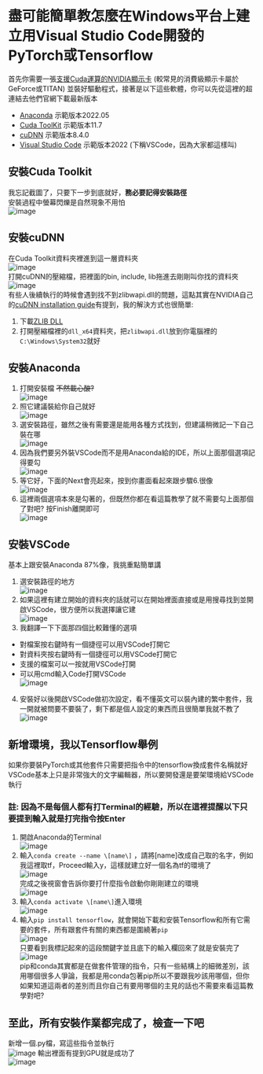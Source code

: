 # 盡可能簡單教怎麼在Windows平台上建立用Visual Studio Code開發的PyTorch或Tensorflow
首先你需要一張[支援Cuda運算的NVIDIA顯示卡](https://developer.nvidia.com/cuda-gpus) (較常見的消費級顯示卡屬於GeForce或TITAN) 並裝好驅動程式，接著是以下這些軟體，你可以先從這裡的超連結去他們官網下載最新版本

- [Anaconda](https://www.anaconda.com/products/distribution)  示範版本2022.05
- [Cuda ToolKit](https://developer.nvidia.com/cuda-downloads) 示範版本11.7
- [cuDNN](https://developer.nvidia.com/rdp/cudnn-download) 示範版本8.4.0
- [Visual Studio Code](https://code.visualstudio.com/) 示範版本2022 (下稱VSCode，因為大家都這樣叫)<br>

## 安裝Cuda Toolkit
我忘記截圖了，只要下一步到底就好，__務必要記得安裝路徑__<br>
安裝過程中螢幕閃爍是自然現象不用怕<br>
![image](./img/ctk.png)<br>
## 安裝cuDNN
在Cuda Toolkit資料夾裡進到這一層資料夾<br>
![image](./img/cd0.png)<br>
打開cuDNN的壓縮檔，把裡面的bin, include, lib拖進去剛剛叫你找的資料夾<br>
![image](./img/cd1.png)<br>
有些人後續執行的時候會遇到找不到zlibwapi.dll的問題，這點其實在NVIDIA自己的[cuDNN installation guide](https://docs.nvidia.com/deeplearning/cudnn/install-guide/index.html#installwindows)有提到，我的解決方式也很簡單: <br>
1. 下載[ZLIB DLL](http://www.winimage.com/zLibDll/zlib123dllx64.zip) <br>
2. 打開壓縮檔裡的`dll_x64`資料夾，把`zlibwapi.dll`放到你電腦裡的`C:\Windows\System32`就好
## 安裝Anaconda
1. 打開安裝檔 <del>不然載心酸?</del><br>
![image](./img/a0.png)<br>
2. 照它建議裝給你自己就好<br>
![image](./img/a1.png)<br>
3. 選安裝路徑，雖然之後有需要還是能用各種方式找到，但建議稍微記一下自己裝在哪<br>
![image](./img/a2.png)<br>
4. 因為我們要另外裝VSCode而不是用Anaconda給的IDE，所以上面那個選項記得要勾<br>
![image](./img/a3.png)<br>
5. 等它好，下面的Next會亮起來，按到你畫面看起來跟步驟6.很像<br>
![image](./img/a4.png)<br>
6. 這裡兩個選項本來是勾著的，但既然你都在看這篇教學了就不需要勾上面那個了對吧? 按Finish離開即可<br>
![image](./img/a5.png)<br>
## 安裝VSCode
基本上跟安裝Anaconda 87%像，我挑重點簡單講 <br>
1. 選安裝路徑的地方<br>
![image](./img/vs0.png)<br>
2. 如果這裡有建立開始的資料夾的話就可以在開始裡面直接或是用搜尋找到並開啟VSCode，很方便所以我選擇讓它建<br>
![image](./img/vs1.png)<br>
3. 我翻譯一下下面那四個比較難懂的選項
- 對檔案按右鍵時有一個捷徑可以用VSCode打開它
- 對資料夾按右鍵時有一個捷徑可以用VSCode打開它
- 支援的檔案可以一按就用VSCode打開
- 可以用cmd輸入Code打開VSCode<br>
![image](./img/vs2.png)<br>
4. 安裝好以後開啟VSCode做初次設定，看不懂英文可以裝內建的繁中套件，我一開就被問要不要裝了，剩下都是個人設定的東西而且很簡單我就不教了<br>
![image](./img/vs3.png)<br>
## 新增環境，我以Tensorflow舉例
如果你要裝PyTorch或其他套件只需要把指令中的tensorflow換成套件名稱就好<br>
VSCode基本上只是非常強大的文字編輯器，所以要開發還是要架環境給VSCode執行 <br>
### **__註: 因為不是每個人都有打Terminal的經驗，所以在這裡提醒以下只要提到輸入就是打完指令按Enter__**
1. 開啟Anaconda的Terminal<br>
![image](./img/t0.png)<br>
2. 輸入`conda create --name \[name\]` ，請將\[name\]改成自己取的名字，例如我這裡取tf，Proceed輸入y，這樣就建立好一個名為tf的環境了<br>
![image](./img/t1.png)<br>
完成之後視窗會告訴你要打什麼指令啟動你剛剛建立的環境<br>
![image](./img/t2.png)<br>
3. 輸入`conda activate \[name\]`進入環境<br>
![image](./img/t3.png)<br>
4. 輸入`pip install tensorflow`，就會開始下載和安裝Tensorflow和所有它需要的套件，所有跟套件有關的東西都是圍繞著`pip`<br>
![image](./img/t4.png)<br>
只要看到我標記起來的這段關鍵字並且底下的輸入欄回來了就是安裝完了<br>
![image](./img/t5.png)<br>
pip和conda其實都是在做套件管理的指令，只有一些結構上的細微差別，該用哪個很多人爭論，我都是用conda包著pip所以不要跟我吵該用哪個，但你如果知道這兩者的差別而且你自己有要用哪個的主見的話也不需要來看這篇教學對吧? <br>
## 至此，所有安裝作業都完成了，檢查一下吧
新增一個.py檔，寫這些指令並執行<br>
![image](./img/testgpu0.png)
輸出裡面有提到GPU就是成功了<br>
![image](./img/testgpu1.png)
